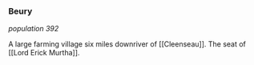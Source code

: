 ### Beury
*population 392*

A large farming village six miles downriver of [[Cleenseau]]. The seat of [[Lord Erick Murtha]].